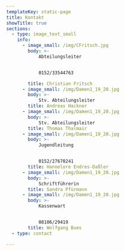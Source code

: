 ```yaml
---
templateKey: static-page
title: Kontakt
showTitle: true
sections:
  - type: image_text_small
    info:
      - image_small: /img/CFritsch.jpg
        body: >-
            Abteilungsleiter


            0152/33544763

        title: Christian Fritsch
      - image_small: /img/Damen1_19_20.jpg
        body: >-
            Stv. Abteilungsleiter
        title: Andreas Hackner
      - image_small: /img/Damen1_19_20.jpg
        body: >-
            Stv. Abteilungsleiter
        title: Thomas Thalmair
      - image_small: /img/Damen1_19_20.jpg
        body: >-
            Jugendleitung


            0152/27670241
        title: Hannelore Endres-Daßler
      - image_small: /img/Damen1_19_20.jpg
        body: >-
            Schriftführerin
        title: Sandra Pfürmann
      - image_small: /img/Damen1_19_20.jpg
        body: >-
            Kassenwart


            08106/29419
        title: Wolfgang Bues
  - type: contact

---
```


